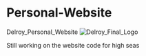 # Personal-Website
Delroy_Personal_Website
![Delroy_Final_Logo](https://github.com/user-attachments/assets/c93b7ad6-ba27-46b5-81a2-e07d195442e7)


Still working on the website code for high seas
